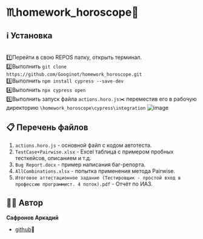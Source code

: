 # ♏homework_horoscope🐀

## ℹ️ Установка
<br/> 1️⃣Перейти в свою REPOS папку, открыть терминал.
<br/> 2️⃣Выполнить `git clone https://github.com/Googinot/homework_horoscope.git`
<br/> 3️⃣Выполнить `npm install cypress --save-dev`
<br/> 4️⃣Выполнить `npx cypress open`
<br/> 5️⃣Выполнить запуск файла `actions.horo.js`✂️ переместив его в рабочую директорию `\homework_horoscope\cypress\integration`
![image](https://user-images.githubusercontent.com/93269843/153935996-03895c30-36a9-4067-a145-f25b7067c9e2.png)

## 📋 Перечень файлов
1. `actions.horo.js` - основной файл с кодом автотеста.
1. `TestCase+Pairwise.xlsx` - Excel таблица с примером пробных тесткейсов, описанием и т.д.
1. `Bug Report.docx` - пример написания баг-репорта.
1. `AllCombinations.xlsx` - попытка применения метода Pairwise.
1. `Итоговое аттестационное задание (Тестировщик - простой вход в профессию программист. 4 поток).pdf` - Отчёт по ИАЗ.

## 👨🏻 Автор
**Сафронов Аркадий**
* [github](https://github.com/Googinot)📌
